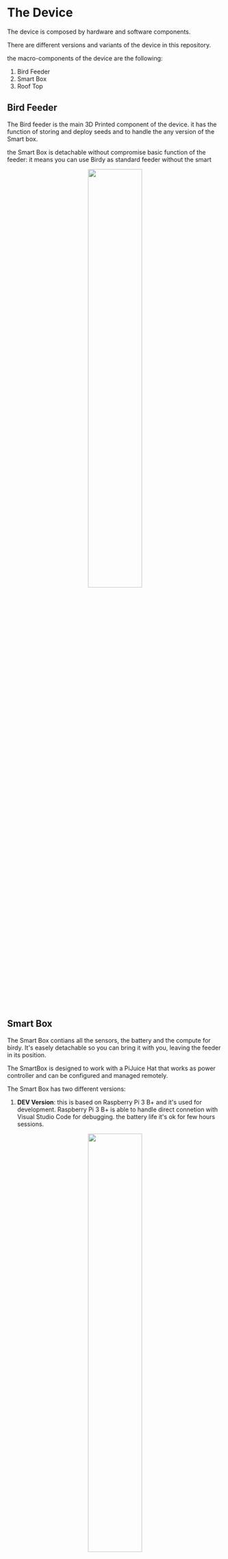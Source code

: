 # The Device

The device is composed by hardware and software components.

There are different versions and variants of the device in this repository.

the macro-components of the device are the following:

1. Bird Feeder
2. Smart Box
3. Roof Top

## Bird Feeder

The Bird feeder is the main 3D Printed component of the device. it has the function of storing and deploy seeds and to handle the any version of the Smart box.

the Smart Box is detachable without compromise basic function of the feeder: it means you can use Birdy as standard feeder without the smart 

<p align="center">
<img src="https://github.com/francesco-sodano/birdy/raw/main/res/images/device/birdy_smartbox_closed.jpg" width= 50%>
</p>

## Smart Box

The Smart Box contians all the sensors, the battery and the compute for birdy.
It's easely detachable so you can bring it with you, leaving the feeder in its position.

The SmartBox is designed to work with a PiJuice Hat that works as power controller and can be configured and managed remotely.

The Smart Box has two different versions:

1. **DEV Version**: this is based on Raspberry Pi 3 B+ and it's used for development. Raspberry Pi 3 B+ is able to handle direct connetion with Visual Studio Code for debugging. the battery life it's ok for few hours sessions.

<p align="center">
<img src="https://github.com/francesco-sodano/birdy/raw/main/res/images/device/birdy_smartbox_dev_open.jpg" width= 50%>
</p>

2. **PROD Version**: this is based on Raspberry Pi Zero W and it's used for production. it's requires less power and has a better battery life to permit long sessions (up to one week).

<p align="center">
<img src="https://github.com/francesco-sodano/birdy/raw/main/res/images/device/birdy_smartbox_prod_open.jpg" width= 50%>
</p>

The Smart box could be also directly connected to a power supply so Birdy can be always up and running.

## Roof Top

The Roof Top has also two different variants:

1. **Standard**: this is standard 3D printed roof.

2. **Solar Powered**: this is an enhanched version that includes a solar panel able to rechanrge the battery of the Smart Box and increase the autonomy of the device.


# Component Matrix



# Hardware Components

the **DEV Version** of the device requires the following hardware:

1. [Raspberry Pi 3 model B+](https://uk.pi-supply.com/products/raspberry-pi-3-model-b-plus?_pos=64&_sid=6161a3a4c&_ss=r1)
2. [Grove mini PIR motion sensor](https://www.seeedstudio.com/Grove-mini-PIR-motion-sensor-p-2930.html)
3. [Raspberry Pi camera board v2.1](https://uk.pi-supply.com/products/raspberry-pi-camera-board-v2-1-8mp-1080p?_pos=48&_sid=6161a3a4c&_ss=r)
4. [Raspberry Pi camera lens 160 degree](https://uk.pi-supply.com/products/camera-module-for-official-raspberry-pi-camera-board-v2-8mp-sensor-160-degree)
5. [PiJuice Standard with 1820mAh battery](https://uk.pi-supply.com/products/pijuice-standard)

the **PROD Version** of the device requires the following hardware:

1. [Raspberry Pi Zero W (with soldered header)](https://uk.pi-supply.com/products/raspberry-pi-zero-w-soldered-header)
2. [Grove mini PIR motion sensor](https://www.seeedstudio.com/Grove-mini-PIR-motion-sensor-p-2930.html)
3. [Raspberry Pi camera board v2.1](https://uk.pi-supply.com/products/raspberry-pi-camera-board-v2-1-8mp-1080p?_pos=48&_sid=6161a3a4c&_ss=r)
4. [Raspberry Pi camera lens 160 degree](https://uk.pi-supply.com/products/camera-module-for-official-raspberry-pi-camera-board-v2-8mp-sensor-160-degree)
5. [PiJuice Zero](https://uk.pi-supply.com/products/pijuice-zero?_pos=1&_sid=bd8682207&_ss=r)
6. [PiJuice Zero 1200mAh battery](https://uk.pi-supply.com/products/pijuice-zero-1200mah-battery?_pos=2&_sid=d94484a36&_ss=r)

The **Solar Version** of the device requires this additional hardware

1. [Solar Panel GH165x135 3.5W 6V USB](https://www.fruugoschweiz.com/35w-usb-solar-panel-digital-ladegerat-fur-mobile/p-88157157-183939064?language=de&ac=bing&msclkid=8a319213ee5a1f8c2379f0fd8141d564&utm_source=bing&utm_medium=cpc&utm_campaign=All_190785_CH&utm_term=4575274048654658&utm_content=Ad%20group%20%231)

# Software installation

mkdir /usr/local/birdy



